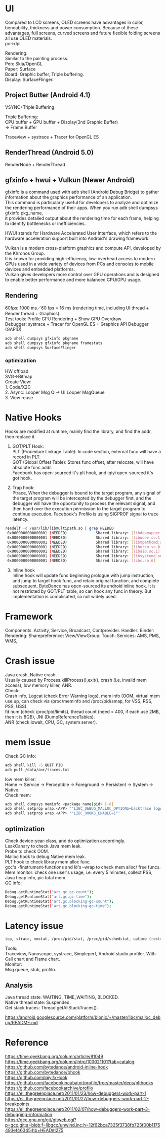 # UI
Compared to LCD screens, OLED screens have advantages in color, bendability, thickness and power consumption. Because of these advantages, full screens, curved screens and future flexible folding screens all use OLED materials.  
px->dpi  

Rendering:  
Similar to the painting process.  
Pen: Skia/OpenGL  
Paper: Surface  
Board: Graphic buffer, Triple buffering.  
Display: SurfaceFlinger.  

## Project Butter (Android 4.1)  
VSYNC+Triple Buffering  

Triple Buffering:  
CPU buffer + GPU buffer + Display(3nd Graphic Buffer)  
=> Frame Buffer  

Traceview + systrace + Tracer for OpenGL ES  

## RenderThread (Android 5.0)  
RenderNode + RenderThread  

## gfxinfo + hwui + Vulkun (Newer Android)  
gfxinfo is a command used with adb shell (Android Debug Bridge) to gather information about the graphics performance of an application.  
This command is particularly useful for developers to analyze and optimize the rendering performance of their apps. When you run adb shell dumpsys gfxinfo pkg_name,  
it provides detailed output about the rendering time for each frame, helping to identify bottlenecks or inefficiencies.  

HWUI stands for Hardware Accelerated User Interface, which refers to the hardware acceleration support built into Android's drawing framework.  

Vulkan is a modern cross-platform graphics and compute API, developed by the Khronos Group.  
It is known for providing high-efficiency, low-overhead access to modern GPUs used in a wide variety of devices from PCs and consoles to mobile devices and embedded platforms.  
Vulkan gives developers more control over GPU operations and is designed to enable better performance and more balanced CPU/GPU usage.

## Rendering
60fps: 1000 ms／60 fps = 16 ms (rendering time, including UI thread + Render thread + Graphics).  
Test tools: Profile GPU Rendering + Show GPU Overdraw  
Debugger: systrace + Tracer for OpenGL ES + Graphics API Debugger (GAPID)  

```bash
adb shell dumpsys gfxinfo pkgname  
adb shell dumpsys gfxinfo pkgname framestats  
adb shell dumpsys SurfaceFlinger  
```

### optimization
HW offload:  
    SVG->Bitmap  
Create View:  
    1. Code/X2C  
    2. Async: Looper Msg Q -> UI Looper MsgQueue   
    3. View reuse  

# Native Hooks  
Hooks are modified at runtime, mainly find the library, and find the addr, then replace it.  
1. GOT/PLT Hook:  
PLT (Procedure Linkage Table): In code section, external func will have a record in PLT.  
GOT (Global Offset Table): Stores func offset, after relocate, will have absolute func addr.  
Facebook has open-sourced it's plt hook, and iqiyi open-sourced it's got hook.  

2. Trap hook:  
Ptrace, When the debugger is bound to the target program, any signal of the target program will be intercepted by the debugger first, and the debugger will have the opportunity to process the relevant signal, and then hand over the execution permission to the target program to continue execution. Facebook's Profilo is using SIGPROF signal to trace latency.  

```bash
readelf -d /usr/lib/libmultipath.so | grep NEEDED  
 0x0000000000000001 (NEEDED)             Shared library: [libdevmapper.so.1.02.1]  
 0x0000000000000001 (NEEDED)             Shared library: [libudev.so.1]  
 0x0000000000000001 (NEEDED)             Shared library: [libmpathcmd.so.0]  
 0x0000000000000001 (NEEDED)             Shared library: [liburcu.so.8]  
 0x0000000000000001 (NEEDED)             Shared library: [libaio.so.1]  
 0x0000000000000001 (NEEDED)             Shared library: [libsystemd.so.0]  
 0x0000000000000001 (NEEDED)             Shared library: [libc.so.6]  
```

3. Inline hook  
Inline hook will update func beginning prologue with jump instruction, and jump to target hook func, and retain original function, and complete subsequent.
ByteDance has open-sourced its android inline hook.
It is not restricted by GOT/PLT table, so can hook any func in theory. But implementation is complicated, so not widely used.  

# Framework  
Components: Activity, Service, Broadcast, Contprovider.
Handler:
Binder:
Rendering:
Sharepreference:
View/ViewGroup:
Touch:
Services: AMS, PMS, WMS, 

# Crash issue  
Java crash, Native crash.  
Usually caused by Process.killProcess(),exit(), crash (i.e. invalid mem access), low memory killer, ANR.  
Check:  
Crash info, Logcat (check Error Warning logs), mem info (OOM, virtual mem use up, can check via /proc/meminfo and /proc/pid/smap, for VSS, RSS, PSS, USS).  
fd num (check /proc/pid/limits), thread count (need < 400, if each use 2MB, then it is 8GB), JNI (DumpReferenceTables).  
ANR (check iowait, CPU, GC, system server).  

# mem issue
Check GC info:  
```bash
adb shell kill -S QUIT PID  
adb pull /data/anr/traces.txt  
```
low mem killer:  
Home -> Service -> Perceptible -> Foreground -> Persistent -> System -> Native.  
Check mem:  
```bash
adb shell dumpsys meminfo <package_name|pid> [-d]  
adb shell setprop wrap.<APP> '"LIBC_DEBUG_MALLOC_OPTIONS=backtrace logwrapper"'  
adb shell setprop wrap.<APP> '"LIBC_HOOKS_ENABLE=1"'  
```
## optimization
Check device-year-class, and do optimization accordingly.  
LeakCanary to check Java mem leak.  
Probe to check OOM.  
Malloc hook to debug Native mem leak.  
PLT hook to check library mem alloc func.  
gcc's -finstrument-functions and ld's –wrap to check mem alloc/ free funcs.  
Mem monitor: check one user's usage, i.e. every 5 minutes, collect PSS, Java heap info, pic total mem.  
GC info:
```bash
Debug.getRuntimeStat("art.gc.gc-count");  
Debug.getRuntimeStat("art.gc.gc-time");  
Debug.getRuntimeStat("art.gc.blocking-gc-count");  
Debug.getRuntimeStat("art.gc.blocking-gc-time");  
```

# Latency issue  
```bash
top, strace, vmstat, /proc/pid/stat, /proc/pid/schedstat, uptime (restrict to 0.7 * cores)  
```
Tools:  
Traceview, Nanoscope, systrace, Simpleperf, Android studio profiler. With Call chart and Flame chart.  
Monitor:  
Msg queue, stub, profilo.  
## Analysis
Java thread state: WAITING, TIME_WAITING, BLOCKED.  
Native thread state: Suspended.  
Get stack traces: Thread.getAllStackTraces().  

https://android.googlesource.com/platform/bionic/+/master/libc/malloc_debug/README.md

# Reference
https://time.geekbang.org/column/article/81049  
https://time.geekbang.org/column/intro/100021101?tab=catalog  
https://github.com/bytedance/android-inline-hook  
https://github.com/bytedance/bhook  
https://github.com/iqiyi/xHook  
https://github.com/facebookincubator/profilo/tree/master/deps/plthooks  
https://github.com/facebookarchive/profilo  
https://eli.thegreenplace.net/2011/01/23/how-debuggers-work-part-1  
https://eli.thegreenplace.net/2011/01/27/how-debuggers-work-part-2-breakpoints  
https://eli.thegreenplace.net/2011/02/07/how-debuggers-work-part-3-debugging-information  
https://gcc.gnu.org/git/gitweb.cgi?p=gcc.git;a=blob;f=libgcc/unwind.inc;h=12f62bca7335f3738fb723f00b1175493ef46345;hb=HEAD#l275  
